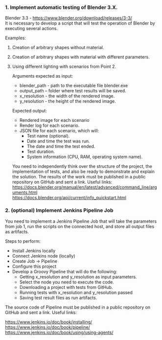 ### 1. Implement automatic testing of Blender 3.X.  
Blender 3.3 - https://www.blender.org/download/releases/3-3/  
It is necessary to develop a script that will test the operation of Blender by executing several actions.

Examples:

1. Creation of arbitrary shapes without material.
2. Creation of arbitrary shapes with material with different parameters.
3. Using different lighting with scenarios from Point 2.  


   Arguments expected as input:
   * blender_path - path to the executable file blender.exe  
   * output_path – folder where test results will be saved.  
   * x_resolution - the width of the rendered image.  
   * y_resolution - the height of the rendered image.  
   
   Expected output:  
   * Rendered image for each scenario  
   * Render log for each scenario.  
   * JSON file for each scenario, which will:  
      + Test name (optional).  
      + Date and time the test was run.  
      + The date and time the test ended.  
      + Test duration.  
      + System information (CPU, RAM, operating system name).  

   You need to independently think over the structure of the project, the implementation of tests, and also
   be ready to demonstrate and explain the solution. The results of the work must be published in a public
   repository on GitHub and sent a link.
   Useful links:
   https://docs.blender.org/manual/en/latest/advanced/command_line/arguments.html  
   https://docs.blender.org/api/current/info_quickstart.html

### 2. (optional) Implement Jenkins Pipeline Job
   
You need to implement a Jenkins Pipeline Job that will take the parameters from job 1, run the scripts
   on the connected host, and store all output files as artifacts.

   Steps to perform:

   * Install Jenkins locally  
   * Connect Jenkins node (locally)  
   * Create Job -> Pipeline  
   * Configure this project  
   * Develop a Groovy Pipeline that will do the following:  
      + Getting x_resolution and y_resolution as input parameters.  
      + Select the node you need to execute the code.  
      + Downloading a project with tests from GitHub.  
      + Running tests with x_resolution and y_resolution passed  
      + Saving test result files as run artifacts.  
   
The source code of Pipeline must be published in a public repository on GitHub and sent a link.
   Useful links:

   https://www.jenkins.io/doc/book/installing/  
   https://www.jenkins.io/doc/book/pipeline/  
   https://www.jenkins.io/doc/book/using/using-agents/